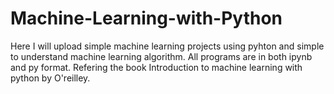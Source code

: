 # Machine-Learning-with-Python
Here I will upload simple machine learning projects using pyhton and simple to understand machine learning algorithm.
All programs are in both ipynb and py format.
Refering the book Introduction to machine learning with python by O'reilley.
